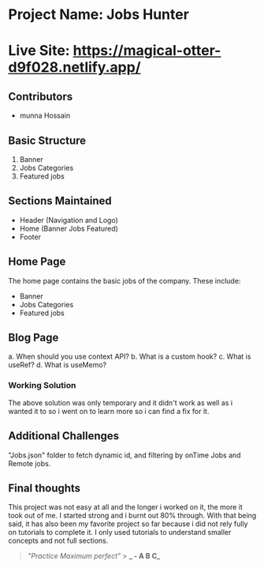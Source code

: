 # Project Name: Jobs Hunter

# Live Site: https://magical-otter-d9f028.netlify.app/

## Contributors

- munna Hossain

## Basic Structure

1. Banner
2. Jobs Categories
3. Featured jobs

## Sections Maintained

- Header (Navigation and Logo)
- Home (Banner Jobs Featured)
- Footer

## Home Page

The home page contains the basic jobs of the company. These include:

- Banner
- Jobs Categories
- Featured jobs

## Blog Page

a. When should you use context API?
b. What is a custom hook?
c. What is useRef?
d. What is useMemo?

### Working Solution

The above solution was only temporary and it didn't work as well as i wanted it to so i went on to learn more so i can find a fix for it.

## Additional Challenges

"Jobs.json" folder to fetch dynamic id, and filtering by onTime Jobs and Remote jobs.

## Final thoughts

This project was not easy at all and the longer i worked on it, the more it took out of me. I started strong and i burnt out 80% through. With that being said, it has also been my favorite project so far because i did not rely fully on tutorials to complete it. I only used tutorials to understand smaller concepts and not full sections.

> _"Practice Maximum perfect"_ > **_ - A B C_**
